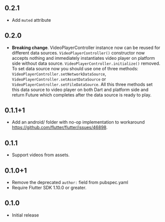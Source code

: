 ## 0.2.1

* Add `muted` attribute

## 0.2.0

* **Breaking change**. VideoPlayerController instance now can be reused for different data sources. 
`VideoPlayerController()` constructor now accepts nothing and immediately instantiates video player on platform side without data source.
`VideoPlayerController.initialize()` removed. To set data source now you should use one of three methods:
`VideoPlayerController.setNetworkDataSource`, `VideoPlayerController.setAssetDataSource` or 
`VideoPlayerController.setFileDataSource`. All this three methods set this data source to video player
 on both Dart and platform side and return Future which completes after the data source is ready to play.

## 0.1.1+1

- Add an android/ folder with no-op implementation to workaround https://github.com/flutter/flutter/issues/46898.

## 0.1.1

* Support videos from assets.

## 0.1.0+1

* Remove the deprecated `author:` field from pubspec.yaml
* Require Flutter SDK 1.10.0 or greater.

## 0.1.0

* Initial release
